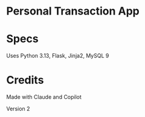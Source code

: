 # Personal Transaction App

# Specs
Uses Python 3.13, Flask, Jinja2, MySQL 9

# Credits
Made with Claude and Copilot

Version 2
